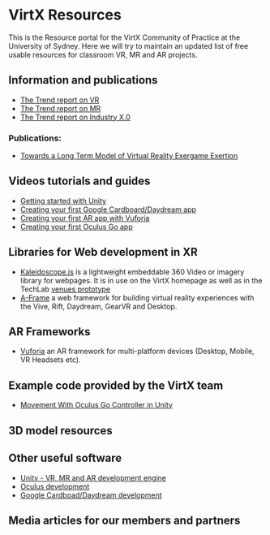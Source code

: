 # VirtX Resources

This is the Resource portal for the VirtX Community of Practice at the University of Sydney. Here we will try to maintain an updated list of free usable resources for classroom VR, MR and AR projects.

## Information and publications

- [The Trend report on VR](http://trends.techlab.works/trend/30)
- [The Trend report on MR](http://trends.techlab.works/trend/24)
- [The Trend report on Industry X.0](http://trends.techlab.works/trend/33)

### Publications:

- [Towards a Long Term Model of Virtual Reality Exergame Exertion](https://dl.acm.org/citation.cfm?id=3079679)

## Videos tutorials and guides

- [Getting started with Unity](https://unity3d.com/learn/get-started)
- [Creating your first Google Cardboard/Daydream app](https://developers.google.com/vr/develop/unity/get-started-android)
- [Creating your first AR app with Vuforia](https://library.vuforia.com/articles/Training/getting-started-with-vuforia-in-unity.html)
- [Creating your first Oculus Go app](https://developer.oculus.com/documentation/unity/latest/concepts/book-unity-gsg/)

## Libraries for Web development in XR

- [Kaleidoscope.js](https://github.com/thiagopnts/kaleidoscope) is a lightweight embeddable 360 Video or imagery library for webpages. It is in use on the VirtX homepage as well as in the TechLab [venues prototype](http://venues.techlab.works)
- [A-Frame](https://aframe.io/) a web framework for building virtual reality experiences with the Vive, Rift, Daydream, GearVR and Desktop.

## AR Frameworks
- [Vuforia](https://www.vuforia.com/) an AR framework for multi-platform devices (Desktop, Mobile, VR Headsets etc).

## Example code provided by the VirtX team
- [Movement With Oculus Go Controller in Unity](https://pastebin.com/ESLKiMjc)

## 3D model resources

## Other useful software

- [Unity - VR, MR and AR development engine](https://unity3d.com/get-unity/download)
- [Oculus development](https://developer.oculus.com/)
- [Google Cardboad/Daydream development](https://developers.google.com/vr/)

## Media articles for our members and partners